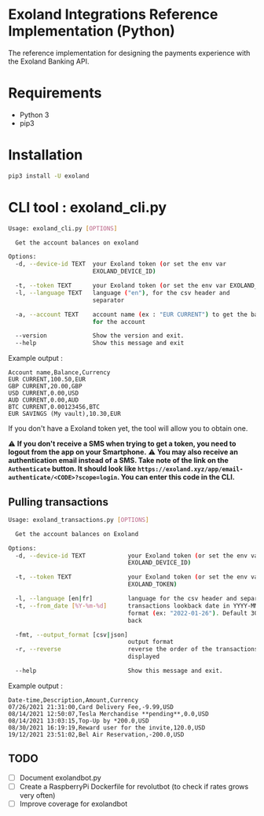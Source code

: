 # Exoland Integrations Reference Implementation (Python)

The reference implementation for designing the payments experience with the Exoland Banking API.

# Requirements

- Python 3
- pip3

# Installation

```bash
pip3 install -U exoland
```

# CLI tool : exoland_cli.py

```bash
Usage: exoland_cli.py [OPTIONS]

  Get the account balances on exoland

Options:
  -d, --device-id TEXT  your Exoland token (or set the env var
                        EXOLAND_DEVICE_ID)

  -t, --token TEXT      your Exoland token (or set the env var EXOLAND_TOKEN)
  -l, --language TEXT   language ("en"), for the csv header and
                        separator

  -a, --account TEXT    account name (ex : "EUR CURRENT") to get the balance
                        for the account

  --version             Show the version and exit.
  --help                Show this message and exit
 ```
 
Example output :

 ```csv
Account name,Balance,Currency
EUR CURRENT,100.50,EUR
GBP CURRENT,20.00,GBP
USD CURRENT,0.00,USD
AUD CURRENT,0.00,AUD
BTC CURRENT,0.00123456,BTC
EUR SAVINGS (My vault),10.30,EUR
```

If you don't have a Exoland token yet, the tool will allow you to obtain one.

⚠️ **If you don't receive a SMS when trying to get a token, you need to logout from the app on your Smartphone.** 
⚠️ **You may also receive an authentication email instead of a SMS. Take note of the link on the `Authenticate` button. It should look like `https://exoland.xyz/app/email-authenticate/<CODE>?scope=login`. You can enter this code in the CLI.**

## Pulling transactions

```bash
Usage: exoland_transactions.py [OPTIONS]

  Get the account balances on Exoland

Options:
  -d, --device-id TEXT            your Exoland token (or set the env var
                                  EXOLAND_DEVICE_ID)

  -t, --token TEXT                your Exoland token (or set the env var
                                  EXOLAND_TOKEN)

  -l, --language [en|fr]          language for the csv header and separator
  -t, --from_date [%Y-%m-%d]      transactions lookback date in YYYY-MM-DD
                                  format (ex: "2022-01-26"). Default 30 days
                                  back

  -fmt, --output_format [csv|json]
                                  output format
  -r, --reverse                   reverse the order of the transactions
                                  displayed

  --help                          Show this message and exit.
```

Example output :

```csv    
Date-time,Description,Amount,Currency
07/26/2021 21:31:00,Card Delivery Fee,-9.99,USD
08/14/2021 12:50:07,Tesla Merchandise **pending**,0.0,USD
08/14/2021 13:03:15,Top-Up by *200.0,USD
08/30/2021 16:19:19,Reward user for the invite,120.0,USD
19/12/2021 23:51:02,Bel Air Reservation,-200.0,USD
```
  
## TODO

- [ ] Document exolandbot.py
- [ ] Create a RaspberryPi Dockerfile for revolutbot (to check if rates grows very often)
- [ ] Improve coverage for exolandbot
